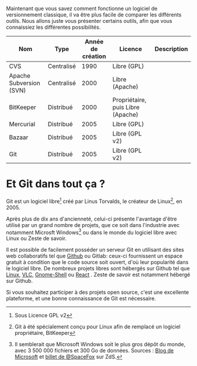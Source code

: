 Maintenant que vous savez comment fonctionne un logiciel de versionnement classique, il va être plus facile de comparer les différents outils. Nous allons juste vous présenter certains outils, afin que vous connaissiez les différentes possibilités.

| Nom                     | Type       | Année de création | Licence                           | Description |
| ----------------------- | ---------- | ----------------- | --------------------------------- | ----------- |
| CVS                     | Centralisé | 1990              | Libre (GPL)                       |             |
| Apache Subversion (SVN) | Centralisé | 2000              | Libre (Apache)                    |             |
| BitKeeper               | Distribué  | 2000              | Propriétaire, puis Libre (Apache) |             |
| Mercurial               | Distribué  | 2005              | Libre (GPL)                       |             |
| Bazaar                  | Distribué  | 2005              | Libre (GPL v2)                    |             |
| Git                     | Distribué  | 2005              | Libre (GPL v2)                    |             |


# Et Git dans tout ça ? 
Git est un logiciel libre[^licence-git] créé par Linus Torvalds, le créateur de Linux[^creation-git], en 2005.

Après plus de dix ans d'ancienneté, celui-ci présente l'avantage d'être utilisé par un grand nombre de projets, que ce soit dans l'industrie avec notamment Microsft Windows[^git-windows] ou dans le monde du logiciel libre avec Linux ou Zeste de savoir. 
[^licence-git]: Sous Licence GPL v2
[^creation-git]: Git à été spécialement conçu pour Linux afin de remplacé un logiciel propriétaire, BitKeeper
[^git-windows]: Il semblerait que Microsoft Windows soit le plus gros dépôt du monde, avec 3 500 000 fichiers et 300 Go de données. Sources : [Blog de Microsoft](https://blogs.msdn.microsoft.com/bharry/2017/05/24/the-largest-git-repo-on-the-planet) et [billet de @SpaceFox](https://zestedesavoir.com/billets/1914/et-le-plus-gros-depot-git-du-monde-appartiendrait-a/) sur ZdS.

Il est possible de facilement posséder un serveur Git en utilisant des sites web collaboratifs tel que [Github](https://github.com/) ou Gitlab: ceux-ci fournissent un espace gratuit à condition que le code source soit ouvert, d'où leur popularité dans le logiciel libre. De nombreux projets libres sont hébergés sur Github tel que [Linux](https://github.com/torvalds/linux), [VLC](https://github.com/videolan/vlc),  [Gnome-Shell](https://github.com/GNOME/gnome-shell) ou [React](https://github.com/facebook/react) . Zeste de savoir est notamment hébergé sur Github. 

Si vous souhaitez participer à des projets open source, c'est une excellente plateforme, et une bonne connaissance de Git est nécessaire. 